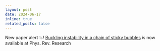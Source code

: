 ```yaml
---
layout: post
date: 2024-06-17
inline: true
related_posts: false
---
```


New paper alert :boom:! [Buckling instability in a chain of sticky bubbles](https://doi.org/10.1103/PhysRevResearch.6.L022062) is now available at Phys. Rev. Research
